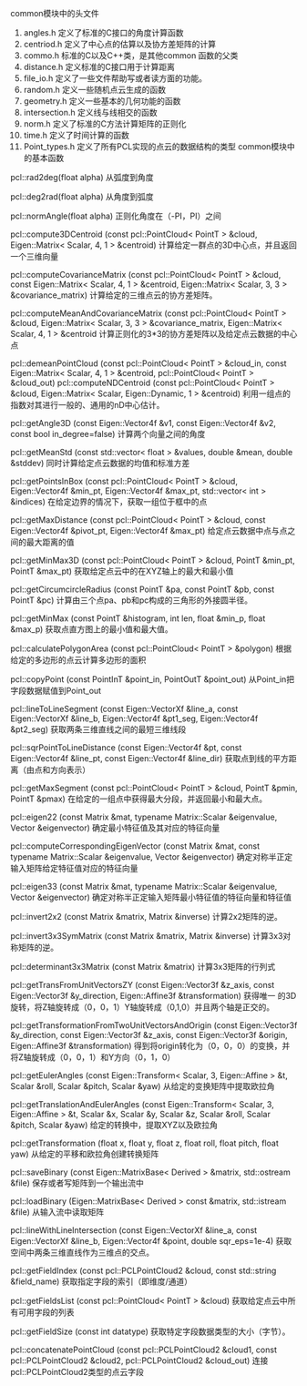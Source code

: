 common模块中的头文件

1. angles.h 定义了标准的C接口的角度计算函数
2. centriod.h 定义了中心点的估算以及协方差矩阵的计算
3. commo.h 标准的C以及C++类，是其他common 函数的父类
4. distance.h 定义标准的C接口用于计算距离
5. file_io.h 定义了一些文件帮助写或者读方面的功能。
6. random.h 定义一些随机点云生成的函数
7. geometry.h 定义一些基本的几何功能的函数
8. intersection.h 定义线与线相交的函数
9. norm.h 定义了标准的C方法计算矩阵的正则化
10. time.h 定义了时间计算的函数
11. Point_types.h 定义了所有PCL实现的点云的数据结构的类型
common模块中的基本函数

pcl::rad2deg(float alpha) 
从弧度到角度

pcl::deg2rad(float alpha)
从角度到弧度

pcl::normAngle(float alpha)
正则化角度在（-PI，PI）之间

pcl::compute3DCentroid (const pcl::PointCloud< PointT > &cloud, Eigen::Matrix< Scalar, 4, 1 > &centroid)
计算给定一群点的3D中心点，并且返回一个三维向量

pcl::computeCovarianceMatrix (const pcl::PointCloud< PointT > &cloud, const Eigen::Matrix< Scalar, 4, 1 > &centroid, Eigen::Matrix< Scalar, 3, 3 > &covariance_matrix)
计算给定的三维点云的协方差矩阵。

pcl::computeMeanAndCovarianceMatrix (const pcl::PointCloud< PointT > &cloud, Eigen::Matrix< Scalar, 3, 3 > &covariance_matrix, Eigen::Matrix< Scalar, 4, 1 > &centroid
计算正则化的3*3的协方差矩阵以及给定点云数据的中心点

pcl::demeanPointCloud (const pcl::PointCloud< PointT > &cloud_in, const Eigen::Matrix< Scalar, 4, 1 > &centroid, pcl::PointCloud< PointT > &cloud_out)
pcl::computeNDCentroid (const pcl::PointCloud< PointT > &cloud, Eigen::Matrix< Scalar, Eigen::Dynamic, 1 > &centroid)
利用一组点的指数对其进行一般的、通用的nD中心估计。

pcl::getAngle3D (const Eigen::Vector4f &v1, const Eigen::Vector4f &v2, const bool in_degree=false)
计算两个向量之间的角度

pcl::getMeanStd (const std::vector< float > &values, double &mean, double &stddev)
同时计算给定点云数据的均值和标准方差

pcl::getPointsInBox (const pcl::PointCloud< PointT > &cloud, Eigen::Vector4f &min_pt, Eigen::Vector4f &max_pt, std::vector< int > &indices)
在给定边界的情况下，获取一组位于框中的点

pcl::getMaxDistance (const pcl::PointCloud< PointT > &cloud, const Eigen::Vector4f &pivot_pt, Eigen::Vector4f &max_pt)
给定点云数据中点与点之间的最大距离的值

pcl::getMinMax3D (const pcl::PointCloud< PointT > &cloud, PointT &min_pt, PointT &max_pt)
获取给定点云中的在XYZ轴上的最大和最小值

pcl::getCircumcircleRadius (const PointT &pa, const PointT &pb, const PointT &pc)
计算由三个点pa、pb和pc构成的三角形的外接圆半径。

pcl::getMinMax (const PointT &histogram, int len, float &min_p, float &max_p)
获取点直方图上的最小值和最大值。

pcl::calculatePolygonArea (const pcl::PointCloud< PointT > &polygon)
根据给定的多边形的点云计算多边形的面积

pcl::copyPoint (const PointInT &point_in, PointOutT &point_out)
从Point_in把字段数据赋值到Point_out

pcl::lineToLineSegment (const Eigen::VectorXf &line_a, const Eigen::VectorXf &line_b, Eigen::Vector4f &pt1_seg, Eigen::Vector4f &pt2_seg)
获取两条三维直线之间的最短三维线段

pcl::sqrPointToLineDistance (const Eigen::Vector4f &pt, const Eigen::Vector4f &line_pt, const Eigen::Vector4f &line_dir)
获取点到线的平方距离（由点和方向表示）

pcl::getMaxSegment (const pcl::PointCloud< PointT > &cloud, PointT &pmin, PointT &pmax)
在给定的一组点中获得最大分段，并返回最小和最大点。

pcl::eigen22 (const Matrix &mat, typename Matrix::Scalar &eigenvalue, Vector &eigenvector)
确定最小特征值及其对应的特征向量

pcl::computeCorrespondingEigenVector (const Matrix &mat, const typename Matrix::Scalar &eigenvalue, Vector &eigenvector)
确定对称半正定输入矩阵给定特征值对应的特征向量

pcl::eigen33 (const Matrix &mat, typename Matrix::Scalar &eigenvalue, Vector &eigenvector)
确定对称半正定输入矩阵最小特征值的特征向量和特征值

pcl::invert2x2 (const Matrix &matrix, Matrix &inverse)
计算2x2矩阵的逆。

pcl::invert3x3SymMatrix (const Matrix &matrix, Matrix &inverse)
计算3x3对称矩阵的逆。

pcl::determinant3x3Matrix (const Matrix &matrix)
计算3x3矩阵的行列式

pcl::getTransFromUnitVectorsZY (const Eigen::Vector3f &z_axis, const Eigen::Vector3f &y_direction, Eigen::Affine3f &transformation)
获得唯一 的3D旋转，将Z轴旋转成（0，0，1）Y轴旋转成（0,1,0）并且两个轴是正交的。

pcl::getTransformationFromTwoUnitVectorsAndOrigin (const Eigen::Vector3f &y_direction, const Eigen::Vector3f &z_axis, const Eigen::Vector3f &origin, Eigen::Affine3f &transformation)
得到将origin转化为（0，0，0）的变换，并将Z轴旋转成（0，0，1）和Y方向（0，1，0）

pcl::getEulerAngles (const Eigen::Transform< Scalar, 3, Eigen::Affine > &t, Scalar &roll, Scalar &pitch, Scalar &yaw)
从给定的变换矩阵中提取欧拉角

pcl::getTranslationAndEulerAngles (const Eigen::Transform< Scalar, 3, Eigen::Affine > &t, Scalar &x, Scalar &y, Scalar &z, Scalar &roll, Scalar &pitch, Scalar &yaw)
给定的转换中，提取XYZ以及欧拉角

pcl::getTransformation (float x, float y, float z, float roll, float pitch, float yaw)
从给定的平移和欧拉角创建转换矩阵

pcl::saveBinary (const Eigen::MatrixBase< Derived > &matrix, std::ostream &file)
保存或者写矩阵到一个输出流中

pcl::loadBinary (Eigen::MatrixBase< Derived > const &matrix, std::istream &file)
从输入流中读取矩阵

pcl::lineWithLineIntersection (const Eigen::VectorXf &line_a, const Eigen::VectorXf &line_b, Eigen::Vector4f &point, double sqr_eps=1e-4)
获取空间中两条三维直线作为三维点的交点。

pcl::getFieldIndex (const pcl::PCLPointCloud2 &cloud, const std::string &field_name)
获取指定字段的索引（即维度/通道）

pcl::getFieldsList (const pcl::PointCloud< PointT > &cloud)
获取给定点云中所有可用字段的列表

pcl::getFieldSize (const int datatype)
获取特定字段数据类型的大小（字节）。

pcl::concatenatePointCloud (const pcl::PCLPointCloud2 &cloud1, const pcl::PCLPointCloud2 &cloud2, pcl::PCLPointCloud2 &cloud_out)
连接 pcl::PCLPointCloud2类型的点云字段